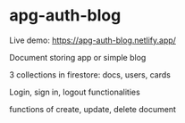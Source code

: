 # apg-auth-blog

Live demo: https://apg-auth-blog.netlify.app/

Document storing app or simple blog

3 collections in firestore: docs, users, cards

Login, sign in, logout functionalities

functions of create, update, delete document

